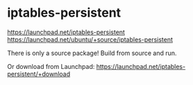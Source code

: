 # iptables-persistent
https://launchpad.net/iptables-persistent
https://launchpad.net/ubuntu/+source/iptables-persistent

There is only a source package! Build from source and run.

Or download from Launchpad: https://launchpad.net/iptables-persistent/+download
